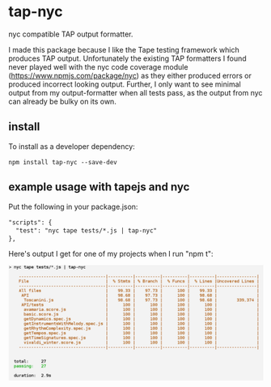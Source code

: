 # tap-nyc
nyc compatible TAP output formatter. 

I made this package because I like the Tape testing framework which produces
TAP output. Unfortunately the existing TAP formatters I found never played well with the nyc code coverage module 
(https://www.npmjs.com/package/nyc)
as they either produced errors or produced incorrect looking output. Further, I only want to see minimal output from my
output-formatter when all tests pass, as the output from nyc can already be bulky on its own.

## install
To install as a developer dependency:

    npm install tap-nyc --save-dev

## example usage with tapejs and nyc
Put the following in your package.json:

    "scripts": {
      "test": "nyc tape tests/*.js | tap-nyc"
    },
    
Here's output I get for one of my projects when I run "npm t":

![](https://raw.githubusercontent.com/MegaArman/npm_images/master/tapnyc.png)

